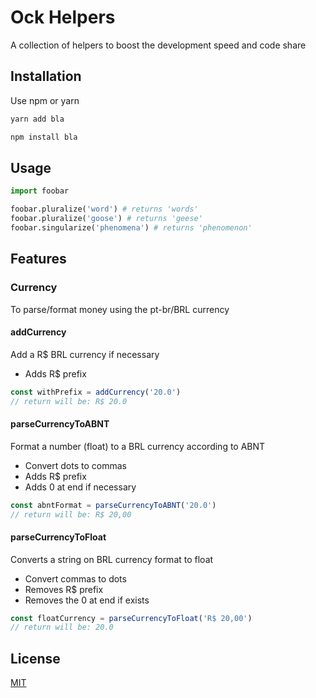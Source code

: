 # Ock Helpers

A collection of helpers to boost the development speed and code share

## Installation

Use npm or yarn

```bash
yarn add bla
```

```bash
npm install bla
```

## Usage

```python
import foobar

foobar.pluralize('word') # returns 'words'
foobar.pluralize('goose') # returns 'geese'
foobar.singularize('phenomena') # returns 'phenomenon'
```

## Features

### Currency

To parse/format money using the pt-br/BRL currency

#### addCurrency

Add a R$ BRL currency if necessary

- Adds R$ prefix

```js
const withPrefix = addCurrency('20.0')
// return will be: R$ 20.0
```

#### parseCurrencyToABNT

Format a number (float) to a BRL currency according to ABNT

- Convert dots to commas
- Adds R$ prefix
- Adds 0 at end if necessary

```js
const abntFormat = parseCurrencyToABNT('20.0')
// return will be: R$ 20,00
```

#### parseCurrencyToFloat

Converts a string on BRL currency format to float

- Convert commas to dots
- Removes R$ prefix
- Removes the 0 at end if exists

```js
const floatCurrency = parseCurrencyToFloat('R$ 20,00')
// return will be: 20.0
```

## License
[MIT](https://choosealicense.com/licenses/mit/)